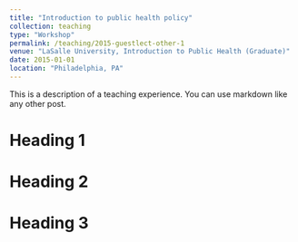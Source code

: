 ```yaml
---
title: "Introduction to public health policy"
collection: teaching
type: "Workshop"
permalink: /teaching/2015-guestlect-other-1
venue: "LaSalle University, Introduction to Public Health (Graduate)"
date: 2015-01-01
location: "Philadelphia, PA"
---
```


This is a description of a teaching experience. You can use markdown like any other post.

Heading 1
======

Heading 2
======

Heading 3
======